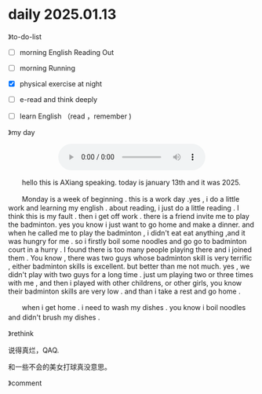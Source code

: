 # daily 2025.01.13



》to-do-list

- [ ] morning English Reading Out
- [ ] morning Running
- [x] physical exercise at night
- [ ] e-read and think deeply
- [ ] learn English （read ，remember )





》my day

<div style="display: flex; justify-content: center; align-items: center;  margin: 0;">
    <audio controls style="outline: none;">
        <source src="./asset/20250113.m4a" type="audio/mpeg">
        Your browser does not support the audio element.
    </audio>
</div>

　　hello this is AXiang speaking. today is january 13th and it was 2025.

　　Monday is a week of beginning . this is a work day .yes , i do a little work and learning my english . about reading, i just do a little reading . I think this is  my fault . then i get off work .  there is a friend invite me to play the  badminton.  yes you know i just want to go home and make a dinner.  and when he called me to play the  badminton , i didn't eat eat anything ,and it was hungry for me . so i firstly boil some noodles and go go to  badminton court in a hurry . I found there is too many people playing there and i joined them . You know , there was two guys whose   badminton skill is very terrific ,  either badminton skills is excellent.  but better than me not much. yes , we didn't play with two guys for a long time . just um playing   two or three  times  with me , and then i played with other childrens,  or other girls,  you know their badminton skills  are very low . and than i  take a rest and  go home .

　　when i get home . i need to wash my dishes . you know i boil noodles and didn't brush my dishes .　

》rethink

说得真烂，QAQ.

和一些不会的美女打球真没意思。

》comment

<div>
        <link rel="stylesheet" href="https://cdn.jsdelivr.net/npm/gitalk@1/dist/gitalk.css">
        <script src="https://cdn.jsdelivr.net/npm/gitalk@1/dist/gitalk.min.js"></script>
        <div id="gitalk-container"></div>
        <script type="text/javascript">
          var title = location.pathname.substr(0, 50);
          var gitalk = new Gitalk({
            clientID: 'Ov23lidaXQyTFfXqiRUe',
            clientSecret: '3d86cf80e14a18dd4541c1a50ef0806354f1cd0a',
            repo: '2025-year',
            owner: 'redqx',
            admin: ['redqx'],
            id: title,
            distractionFreeMode: false 
          });
          gitalk.render('gitalk-container');
        </script>
</div>

